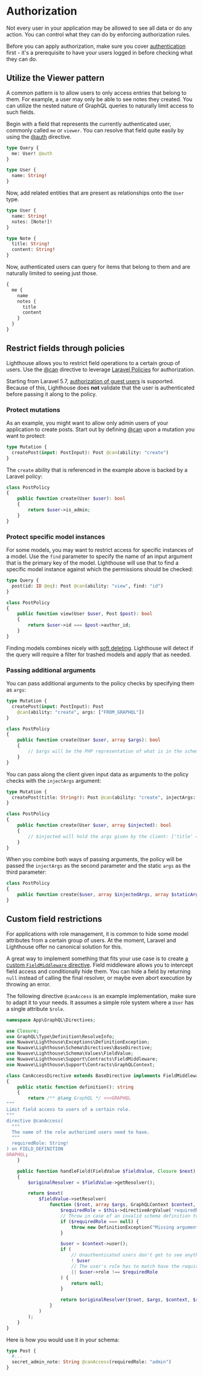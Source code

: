 # Authorization

Not every user in your application may be allowed to see all data or do any action.
You can control what they can do by enforcing authorization rules.

Before you can apply authorization, make sure you cover [authentication](authentication.md) first - it's
a prerequisite to have your users logged in before checking what they can do.

## Utilize the Viewer pattern

A common pattern is to allow users to only access entries that belong to them.
For example, a user may only be able to see notes they created.
You can utilize the nested nature of GraphQL queries to naturally limit access to such fields.

Begin with a field that represents the currently authenticated user, commonly called `me` or `viewer`.
You can resolve that field quite easily by using the [@auth](../api-reference/directives.md#auth) directive.

```graphql
type Query {
  me: User! @auth
}

type User {
  name: String!
}
```

Now, add related entities that are present as relationships onto the `User` type.

```graphql
type User {
  name: String!
  notes: [Note!]!
}

type Note {
  title: String!
  content: String!
}
```

Now, authenticated users can query for items that belong to them and are naturally
limited to seeing just those.

```graphql
{
  me {
    name
    notes {
      title
      content
    }
  }
}
```

## Restrict fields through policies

Lighthouse allows you to restrict field operations to a certain group of users.
Use the [@can](../api-reference/directives.md#can) directive
to leverage [Laravel Policies](https://laravel.com/docs/authorization) for authorization.

Starting from Laravel 5.7, [authorization of guest users](https://laravel.com/docs/authorization#guest-users) is supported.
Because of this, Lighthouse does **not** validate that the user is authenticated before passing it along to the policy.

### Protect mutations

As an example, you might want to allow only admin users of your application to create posts.
Start out by defining [@can](../api-reference/directives.md#can) upon a mutation you want to protect:

```graphql
type Mutation {
  createPost(input: PostInput): Post @can(ability: "create")
}
```

The `create` ability that is referenced in the example above is backed by a Laravel policy:

```php
class PostPolicy
{
    public function create(User $user): bool
    {
        return $user->is_admin;
    }
}
```

### Protect specific model instances

For some models, you may want to restrict access for specific instances of a model.
Use the `find` parameter to specify the name of an input argument that is the primary
key of the model. Lighthouse will use that to find a specific model
instance against which the permissions should be checked:

```graphql
type Query {
  post(id: ID @eq): Post @can(ability: "view", find: "id")
}
```

```php
class PostPolicy
{
    public function view(User $user, Post $post): bool
    {
        return $user->id === $post->author_id;
    }
}
```

Finding models combines nicely with [soft deleting](../eloquent/soft-deleting.md).
Lighthouse will detect if the query will require a filter for trashed models and
apply that as needed.

### Passing additional arguments

You can pass additional arguments to the policy checks by specifying them as `args`:

```graphql
type Mutation {
  createPost(input: PostInput): Post
    @can(ability: "create", args: ["FROM_GRAPHQL"])
}
```

```php
class PostPolicy
{
    public function create(User $user, array $args): bool
    {
        // $args will be the PHP representation of what is in the schema: [0 => 'FROM_GRAPHQL']
    }
}
```

You can pass along the client given input data as arguments to the policy checks
with the `injectArgs` argument:

```graphql
type Mutation {
  createPost(title: String!): Post @can(ability: "create", injectArgs: true)
}
```

```php
class PostPolicy
{
    public function create(User $user, array $injected): bool
    {
        // $injected will hold the args given by the client: ['title' => string(?)]
    }
}
```

When you combine both ways of passing arguments, the policy will be passed the `injectArgs` as
the second parameter and the static `args` as the third parameter:

```php
class PostPolicy
{
    public function create($user, array $injectedArgs, array $staticArgs): bool { ... }
}
```

## Custom field restrictions

For applications with role management, it is common to hide some model attributes from a
certain group of users. At the moment, Laravel and Lighthouse offer no canonical solution
for this.

A great way to implement something that fits your use case is to create
[a custom `FieldMiddleware` directive](../custom-directives/field-directives.md#fieldmiddleware).
Field middleware allows you to intercept field access and conditionally hide them.
You can hide a field by returning `null` instead of calling the final resolver, or maybe even
abort execution by throwing an error.

The following directive `@canAccess` is an example implementation, make sure to adapt it to your needs.
It assumes a simple role system where a `User` has a single attribute `$role`.

```php
namespace App\GraphQL\Directives;

use Closure;
use GraphQL\Type\Definition\ResolveInfo;
use Nuwave\Lighthouse\Exceptions\DefinitionException;
use Nuwave\Lighthouse\Schema\Directives\BaseDirective;
use Nuwave\Lighthouse\Schema\Values\FieldValue;
use Nuwave\Lighthouse\Support\Contracts\FieldMiddleware;
use Nuwave\Lighthouse\Support\Contracts\GraphQLContext;

class CanAccessDirective extends BaseDirective implements FieldMiddleware
{
    public static function definition(): string
    {
        return /** @lang GraphQL */ <<<GRAPHQL
"""
Limit field access to users of a certain role.
"""
directive @canAccess(
  """
  The name of the role authorized users need to have.
  """
  requiredRole: String!
) on FIELD_DEFINITION
GRAPHQL;
    }

    public function handleField(FieldValue $fieldValue, Closure $next): FieldValue
    {
        $originalResolver = $fieldValue->getResolver();

        return $next(
            $fieldValue->setResolver(
                function ($root, array $args, GraphQLContext $context, ResolveInfo $resolveInfo) use ($originalResolver) {
                    $requiredRole = $this->directiveArgValue('requiredRole');
                    // Throw in case of an invalid schema definition to remind the developer
                    if ($requiredRole === null) {
                        throw new DefinitionException("Missing argument 'requiredRole' for directive '@canAccess'.");
                    }

                    $user = $context->user();
                    if (
                        // Unauthenticated users don't get to see anything
                        ! $user
                        // The user's role has to match have the required role
                        || $user->role !== $requiredRole
                    ) {
                        return null;
                    }

                    return $originalResolver($root, $args, $context, $resolveInfo);
                }
            )
        );
    }
}
```

Here is how you would use it in your schema:

```graphql
type Post {
  #...
  secret_admin_note: String @canAccess(requiredRole: "admin")
}
```
